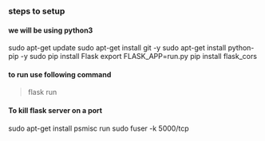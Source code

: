 ### steps to setup

#### we will be using python3
sudo apt-get update
sudo apt-get install git -y
sudo apt-get install python-pip -y
sudo pip install Flask
export FLASK_APP=run.py
pip install flask_cors

#### to run use following command
> flask run

#### To kill flask server on a port

sudo apt-get install psmisc
run sudo fuser -k 5000/tcp
